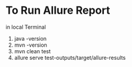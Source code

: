 # To Run Allure Report
in local Terminal
1. java -version
2. mvn -version
3. mvn clean test
4. allure serve test-outputs/target/allure-results


